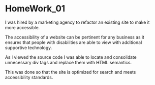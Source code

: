 # HomeWork_01

I was hired by a marketing agency to refactor an existing site to make it more accessible.

The accessibility of a website can be pertinent for any business as it ensures that people with disabilities are able to view with additional supportive technology. 

As I viewed the source code I was able to locate and consolidate unnecessary div tags and replace them with HTML semantics. 

This was done so that the site is optimized for search and meets accessibility standards.








